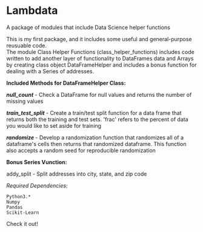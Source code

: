# Lambdata
A package of modules that include Data Science helper functions 

This is my first package, and it includes some useful and general-purpose reusuable code.  
The module Class Helper Functions (class_helper_functions) includes code written to add another layer of functionality to DataFrames data and Arrays by creating class object DataFrameHelper and includes a bonus function for dealing with a Series of addresses. 

**Included Methods for DataFrameHelper Class:**
   
   ***null_count***        - Check a DataFrame for null values and returns the number of missing values
   
   ***train_test_split***   - Create a train/test split function for a data frame that returns both the
                        training and test sets.  'frac' refers to the percent of data you would
                        like to set aside for training
                        
   ***randomize***          - Develop a randomization function that randomizes all of a dataframe's cells
                        then returns that randomized dataframe.  This function also accepts a
                        random seed for reproducible randomization

**Bonus Series Vunction:**

   addy_split         - Split addresses into city, state, and zip code

*Required Dependencies:*
    
    Python3.*
    Numpy
    Pandas
    Scikit-Learn
    

Check it out!
